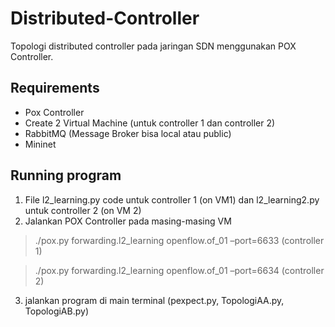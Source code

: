 # Distributed-Controller
Topologi distributed controller pada jaringan SDN menggunakan POX Controller.

## Requirements
- Pox Controller
- Create 2 Virtual Machine (untuk controller 1 dan controller 2)
- RabbitMQ (Message Broker bisa local atau public)
- Mininet

## Running program
1. File l2_learning.py code untuk controller 1 (on VM1) dan l2_learning2.py untuk controller 2 (on VM 2)
2. Jalankan POX Controller pada masing-masing VM

> ./pox.py forwarding.l2_learning openflow.of_01 –port=6633 (controller 1)

> ./pox.py forwarding.l2_learning openflow.of_01 –port=6634 (controller 2)

3. jalankan program di main terminal (pexpect.py, TopologiAA.py, TopologiAB.py)

